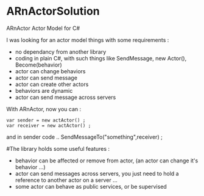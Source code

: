 # ARnActorSolution
ARnActor Actor Model for C#

I was looking for an actor model things with some requirements :
 - no dependancy from another library
 - coding in plain C#, with such things like SendMessage, new Actor(), Become(behavior)
 - actor can change behaviors
 - actor can send message
 - actor can create other actors
 - behaviors are dynamic
 - actor can send message across servers
 
With ARnActor, now you can :

    var sender = new actActor() ;
    var receiver = new actActor() ;
 and in sender code ..
    SendMessageTo("something",receiver) ;
 
#The library holds some useful features :
-  behavior can be affected or remove from actor, (an actor can change it's behavior ...)
-  actor can send messages across servers, you just need to hold a reference to another actor on a server ...
-  some actor can behave as public services, or be supervised
